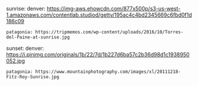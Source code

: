 sunrise:
    denver: https://img-aws.ehowcdn.com/877x500p/s3-us-west-1.amazonaws.com/contentlab.studiod/getty/195ac4c4bd2345669c6fbd0f1d186c09
    
    patagonia: https://tripmemos.com/wp-content/uploads/2016/10/Torres-del-Paine-at-sunrise.jpg

sunset:
    denver: https://i.pinimg.com/originals/1b/22/7d/1b227d6ba57c2b36d98d1c1938950052.jpg

    patagonia: https://www.mountainphotography.com/images/xl/20111218-Fitz-Roy-Sunrise.jpg
